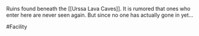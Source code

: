 Ruins found beneath the <span class="political-bodies-places">[[Urssa Lava Caves]]</span>.
It is rumored that ones who enter here are never seen again.
But since no one has actually gone in yet...

#Facility